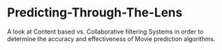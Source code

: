 # Predicting-Through-The-Lens
A look at Content based vs. Collaborative filtering Systems in order to determine the accuracy and effectiveness of Movie prediction algorithms. 
